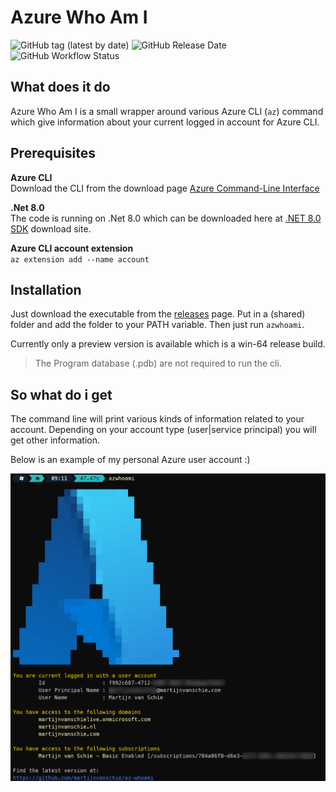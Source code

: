 # Azure Who Am I

![GitHub tag (latest by date)](https://img.shields.io/github/v/tag/martijnvanschie/az-whoami?label=Latest%20Release&logo=github)
![GitHub Release Date](https://img.shields.io/github/release-date/martijnvanschie/az-whoami?logo=github)
![GitHub Workflow Status](https://img.shields.io/github/actions/workflow/status/martijnvanschie/az-whoami/ci.yml?label=CI%20Build)

## What does it do

Azure Who Am I is a small wrapper around various Azure CLI (`az`) command which give information about your current logged in account for Azure CLI.

## Prerequisites

**Azure CLI**  
Download the CLI from the download page [Azure Command-Line Interface](https://learn.microsoft.com/en-us/cli/azure/)

**.Net 8.0**  
The code is running on .Net 8.0 which can be downloaded here at [.NET 8.0 SDK](https://dotnet.microsoft.com/en-us/download/dotnet/8.0) download site.

**Azure CLI account extension**  
`az extension add --name account`

## Installation

Just download the executable from the [releases](https://github.com/martijnvanschie/az-whoami/releases) page. Put in a (shared) folder and add the folder to your PATH variable. Then just run `azwhoami`.

Currently only a preview version is available which is a win-64 release build.

> The Program database (.pdb) are not required to run the cli.

## So what do i get

The command line will print various kinds of information related to your account. Depending on your account type (user|service principal) you will get other information.

Below is an example of my personal Azure user account :)

![Drag Racing](./img/example.png)